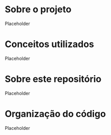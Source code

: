 # Sobre o projeto
Placeholder

# Conceitos utilizados
Placeholder

# Sobre este repositório
Placeholder

# Organização do código
Placeholder
